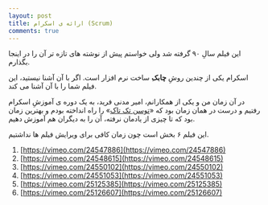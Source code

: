 ```yaml
---
layout: post
title: ارائه ی اسکرام (Scrum)
comments: true
---
```


این فیلم سالِ ۹۰ گرفته شد ولی خواستم پیش از نوشته های تازه تر آن را در اینجا بگذارم.

اسکرام یکی از چندین روشِ **چابک**ِ ساخت نرم افزار است. اگر با آن آشنا نیستید، این فیلم شما را با آن آشنا می کند.

در آن زمان من و یکی از همکارانم، امیر مدنی فرید، به یک دوره ی آموزشِ اسکرام رفتیم و درست در همان زمان بود که «[توسن تک تاک][TTT]» را راه انداخته بودم و بهترین زمان بود که تا چیزی از یادمان نرفته، آن را به دیگران هم آموزش دهیم.

این فیلم ۶ بخش است چون زمان کافی برای ویرایش فیلم ها نداشتیم.

1. [https://vimeo.com/24547886](https://vimeo.com/24547886)
2. [https://vimeo.com/24548615](https://vimeo.com/24548615)
3. [https://vimeo.com/24550102](https://vimeo.com/24550102)
4. [https://vimeo.com/24551053](https://vimeo.com/24551053)
5. [https://vimeo.com/25125385](https://vimeo.com/25125385)
6. [https://vimeo.com/25126607](https://vimeo.com/25126607)

[TTT]: https://vimeo.com/channels/ttt
